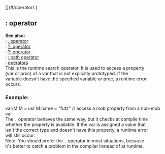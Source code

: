 []{#/operator/:}    
## : operator    
**See also:**    
:   [. operator](/ref/operator/%2e)    
:   [?. operator](/ref/operator/%3f%2e)    
:   [?: operator](/ref/operator/%3f:)    
:   [: path operator](/ref/operator/path/:)    
:   [operators](/ref/operator)    
This is the runtime search operator. It is used to access a property    
(var or proc) of a var that is not explicitly prototyped. If the    
variable doesn\'t have the specified variable or proc, a runtime error    
occurs.    
### Example:    
var/M M = usr M:name = \"futz\" // access a mob property from a non-mob    
var    
The `.` operator behaves the same way, but it checks at compile time    
whether the property is available. If the var is assigned a value that    
isn\'t the correct type and doesn\'t have this property, a runtime error    
will still occur.    
Note: You should prefer the `.` operator in most situations, because    
it\'s better to catch a problem in the compiler instead of at runtime.  